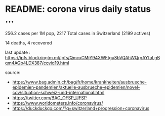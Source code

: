 # README: corona virus daily status ...

 256.2 cases per 1M pop, 2217 Total cases in Switzerland (2199 actives)

 14 deaths,
 4 recovered

last update : <https://ipfs.blockringtm.ml/ipfs/QmcxCMjY94XWFtgu8bVQAhWQrgAYfaLgBqm4AGb4LDX387/covid19.html>

source:
  - <https://www.bag.admin.ch/bag/fr/home/krankheiten/ausbrueche-epidemien-pandemien/aktuelle-ausbrueche-epidemien/novel-cov/situation-schweiz-und-international.html>
  - <https://twitter.com/BAG_OFSP_UFSP>
  - <https://www.worldometers.info/coronavirus/>
  - <https://duckduckgo.com/?q=switzerland+progression+coronavirus>
  

